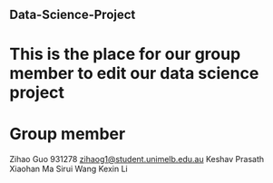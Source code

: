 ## Data-Science-Project
# This is the place for our group member to edit our data science project
# Group member
Zihao Guo 931278 zihaog1@student.unimelb.edu.au
Keshav Prasath
Xiaohan Ma
Sirui Wang
Kexin Li
